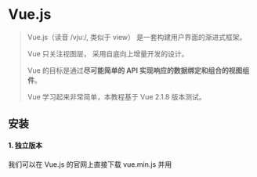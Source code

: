 # Vue.js

> Vue.js（读音 /vjuː/, 类似于 view） 是一套构建用户界面的渐进式框架。
>
> Vue 只关注视图层， 采用自底向上增量开发的设计。
>
> Vue 的目标是通过**尽可能简单的 API 实现响应的数据绑定和组合的视图组件**。
>
> Vue 学习起来非常简单，本教程基于 Vue 2.1.8 版本测试。

## 安装

#### 1. 独立版本

我们可以在 Vue.js 的官网上直接下载 vue.min.js 并用 **<script>** 标签引入。

#### 2. 使用CDN

- **BootCDN（国内）** : <https://cdn.bootcss.com/vue/2.2.2/vue.min.js>
- **unpkg**：<https://unpkg.com/vue/dist/vue.js>, 会保持和 npm 发布的最新的版本一致。
- **cdnjs** : <https://cdnjs.cloudflare.com/ajax/libs/vue/2.1.8/vue.min.js>

```
<!DOCTYPE html>
<html>
<head>
<meta charset="utf-8">
<title>Vue 测试实例 - 菜鸟教程(runoob.com)</title>
<script src="https://cdn.bootcss.com/vue/2.2.2/vue.min.js"></script>
</head>
<body>
<div id="app">
  <p>{{ message }}</p>
</div>

<script>
new Vue({
  el: '#app',
  data: {
    message: 'Hello Vue.js!'
  }
})
</script>
</body>
</html>
```

#### 3. NPM方法

由于 npm 安装速度慢，本教程使用了淘宝的镜像及其命令 cnpm，安装使用介绍参照：[使用淘宝 NPM 镜像](http://www.runoob.com/nodejs/nodejs-npm.html#taobaonpm)。

npm 版本需要大于 3.0，如果低于此版本需要升级它：

```
# 查看版本
$ npm -v
2.3.0

#升级 npm
cnpm install npm -g
```

在用 Vue.js 构建大型应用时推荐使用 NPM 安装：

```
# 最新稳定版
$ cnpm install vue
```

##### 命令行工具

Vue.js 提供一个官方命令行工具，可用于快速搭建大型单页应用。

```
# 全局安装 vue-cli
$ cnpm install --global vue-cli
# 创建一个基于 webpack 模板的新项目
$ vue init webpack my-project
# 这里需要进行一些配置，默认回车即可
This will install Vue 2.x version of the template.

For Vue 1.x use: vue init webpack#1.0 my-project

? Project name my-project
? Project description A Vue.js project
? Author runoob <test@runoob.com>
? Vue build standalone
? Use ESLint to lint your code? Yes
? Pick an ESLint preset Standard
? Setup unit tests with Karma + Mocha? Yes
? Setup e2e tests with Nightwatch? Yes

   vue-cli · Generated "my-project".

   To get started:
   
     cd my-project
     npm install
     npm run dev
   
   Documentation can be found at https://vuejs-templates.github.io/webpack
```

进入项目，安装并运行：

```
$ cd my-project
$ cnpm install
$ cnpm run dev
 DONE  Compiled successfully in 4388ms

> Listening at http://localhost:8080

```

成功执行以上命令后访问 http://localhost:8080/，输出结果如下所示：

![img](http://www.runoob.com/wp-content/uploads/2017/01/56219E04-D156-43EC-AC59-BFE7E38A62C3.jpg)

  

## 目录结构

安装项目后打开目录、结构如下

![img](http://www.runoob.com/wp-content/uploads/2017/01/B6E593E3-F284-4C58-A610-94C6ACDAD485.jpg)

